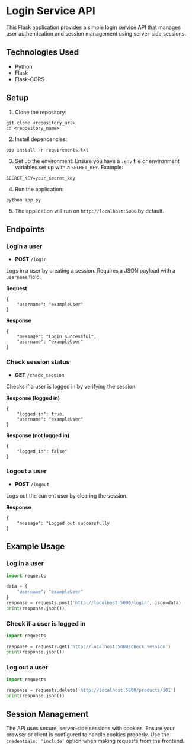 # Login Service API

This Flask application provides a simple login service API that manages user authentication and session management using server-side sessions.

## Technologies Used

- Python
- Flask
- Flask-CORS

## Setup

1. Clone the repository:

```
git clone <repository_url>
cd <repository_name>
```
   
2. Install dependencies:

```
pip install -r requirements.txt
```

3. Set up the environment:
Ensure you have a `.env` file or environment variables set up with a `SECRET_KEY`. Example:

```
SECRET_KEY=your_secret_key
```

4. Run the application:
   
```
python app.py
```

5. The application will run on `http://localhost:5000` by default.

## Endpoints

### Login a user

- **POST** `/login`

Logs in a user by creating a session. Requires a JSON payload with a `username` field.

**Request**
```
{
    "username": "exampleUser"
}
```

**Response**
```
{
    "message": "Login successful",
    "username": "exampleUser"
}
```

### Check session status

- **GET** `/check_session`

Checks if a user is logged in by verifying the session.

**Response (logged in)**
```
{
    "logged_in": true,
    "username": "exampleUser"
}
```

**Response (not logged in)**
```
{
    "logged_in": false"
}
```

### Logout a user

- **POST** `/logout`

Logs out the current user by clearing the session.

**Response**
```
{
    "message": "Logged out successfully
}
```

## Example Usage

### Log in a user

```python
import requests

data = {
    "username": "exampleUser"
}
response = requests.post('http://localhost:5000/login', json=data)
print(response.json())
```

### Check if a user is logged in

```python
import requests

response = requests.get('http://localhost:5000/check_session')
print(response.json())
```

### Log out a user

```python
import requests

response = requests.delete('http://localhost:5000/products/101')
print(response.json())
```

## Session Management

The API uses secure, server-side sessions with cookies. Ensure your browser or client is configured to handle cookies properly. Use the `credentials: 'include'` option when making requests from the frontend.